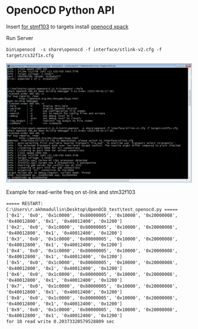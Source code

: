 # OpenOCD Python API
Insert [for stmf103](ocd_config/cs32f1x.cfg) to targets
install [openocd xpack](https://openocd.org/pages/getting-openocd.html)

Run Server
```
bin\openocd  -s share\openocd -f interface/stlink-v2.cfg -f target/cs32f1x.cfg
```
![](ocd_config/ocd.PNG)

Example for read-write freq on st-link and stm32f103
```
===== RESTART: C:\Users\r.akhmadullin\Desktop\OpenOCD_test\test_openocd.py =====
['0x1', '0x0', '0x1c0000', '0x80000005', '0x10000', '0x20000008', '0x40012800', '0x1', '0x40012400', '0x1200']
['0x2', '0x0', '0x1c0000', '0x80000005', '0x10000', '0x20000008', '0x40012800', '0x1', '0x40012400', '0x1200']
['0x3', '0x0', '0x1c0000', '0x80000005', '0x10000', '0x20000008', '0x40012800', '0x1', '0x40012400', '0x1200']
['0x4', '0x0', '0x1c0000', '0x80000005', '0x10000', '0x20000008', '0x40012800', '0x1', '0x40012400', '0x1200']
['0x5', '0x0', '0x1c0000', '0x80000005', '0x10000', '0x20000008', '0x40012800', '0x1', '0x40012400', '0x1200']
['0x6', '0x0', '0x1c0000', '0x80000005', '0x10000', '0x20000008', '0x40012800', '0x1', '0x40012400', '0x1200']
['0x7', '0x0', '0x1c0000', '0x80000005', '0x10000', '0x20000008', '0x40012800', '0x1', '0x40012400', '0x1200']
['0x8', '0x0', '0x1c0000', '0x80000005', '0x10000', '0x20000008', '0x40012800', '0x1', '0x40012400', '0x1200']
['0x9', '0x0', '0x1c0000', '0x80000005', '0x10000', '0x20000008', '0x40012800', '0x1', '0x40012400', '0x1200']
for 10 read write 0.20373320579528809 sec
```